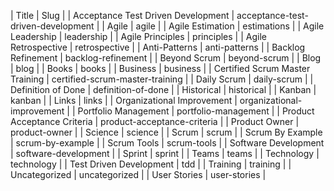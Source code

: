 | Title | Slug |
| Acceptance Test Driven Development | acceptance-test-driven-development |
| Agile | agile |
| Agile Estimation | estimations |
| Agile Leadership | leadership |
| Agile Principles | principles |
| Agile Retrospective | retrospective |
| Anti-Patterns | anti-patterns |
| Backlog Refinement | backlog-refinement |
| Beyond Scrum | beyond-scrum |
| Blog | blog |
| Books | books |
| Business | business |
| Certified Scrum Master Training | certified-scrum-master-training |
| Daily Scrum | daily-scrum |
| Definition of Done | definition-of-done |
| Historical | historical |
| Kanban | kanban |
| Links | links |
| Organizational Improvement | organizational-improvement |
| Portfolio Management | portfolio-management |
| Product Acceptance Criteria | product-acceptance-criteria |
| Product Owner | product-owner |
| Science | science |
| Scrum | scrum |
| Scrum By Example | scrum-by-example |
| Scrum Tools | scrum-tools |
| Software Development | software-development |
| Sprint | sprint |
| Teams | teams |
| Technology | technology |
| Test Driven Development | tdd |
| Training | training |
| Uncategorized | uncategorized |
| User Stories | user-stories |